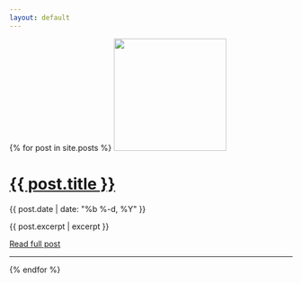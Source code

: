 ```yaml
---
layout: default
---
```


{% for post in site.posts %}
  <a href="{{ post.url }}"><img class="post_preview" src="{{post.image}}" height="200" /></a>
  <h1><a href="{{ post.url }}">{{ post.title }}</a></h1>
  <p class="date">{{ post.date | date: "%b %-d, %Y" }}</p>
  <p>{{ post.excerpt | excerpt }}</p>
  <p class="f7"><a href="{{ post.url }}">Read full post</a></p>
  <hr>
{% endfor %}
